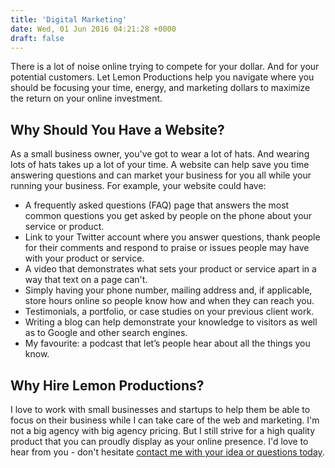 ```yaml
---
title: 'Digital Marketing'
date: Wed, 01 Jun 2016 04:21:28 +0000
draft: false
---
```


There is a lot of noise online trying to compete for your dollar. And for your potential customers. Let Lemon Productions help you navigate where you should be focusing your time, energy, and marketing dollars to maximize the return on your online investment.

Why Should You Have a Website?
------------------------------

As a small business owner, you've got to wear a lot of hats. And wearing lots of hats takes up a lot of your time. A website can help save you time answering questions and can market your business for you all while your running your business. For example, your website could have:

*   A frequently asked questions (FAQ) page that answers the most common questions you get asked by people on the phone about your service or product.
*   Link to your Twitter account where you answer questions, thank people for their comments and respond to praise or issues people may have with your product or service.
*   A video that demonstrates what sets your product or service apart in a way that text on a page can't.
*   Simply having your phone number, mailing address and, if applicable, store hours online so people know how and when they can reach you.
*   Testimonials, a portfolio, or case studies on your previous client work.
*   Writing a blog can help demonstrate your knowledge to visitors as well as to Google and other search engines.
*   My favourite: a podcast that let’s people hear about all the things you know.

Why Hire Lemon Productions?
---------------------------

I love to work with small businesses and startups to help them be able to focus on their business while I can take care of the web and marketing. I'm not a big agency with big agency pricing. But I still strive for a high quality product that you can proudly display as your online presence. I'd love to hear from you - don't hesitate [contact me with your idea or questions today](/contact/).